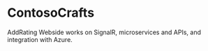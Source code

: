 # ContosoCrafts

AddRating Webside works on SignalR, microservices and APIs, and integration with Azure.

